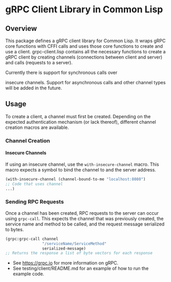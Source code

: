 # gRPC Client Library in Common Lisp



## Overview

This package defines a gRPC client library for Common Lisp. It wraps gRPC core
functions with CFFI calls and uses those core functions to create and use a
client. grpc-client.lisp contains all the necessary functions to create a gRPC
client by creating channels (connections between client and server) and calls
(requests to a server).

Currently there is support for synchronous calls over

insecure channels. Support for asynchronous calls and other channel types will
be added in the future.

## Usage

To create a client, a channel must first be created. Depending on the expected
authentication mechanism (or lack thereof), different channel creation macros
are available.

### Channel Creation

#### Insecure Channels

If using an insecure channel, use the `with-insecure-channel` macro. This macro
expects a symbol to bind the channel to and the server address.

```lisp
(with-insecure-channel (channel-bound-to-me "localhost:8080")
;; Code that uses channel
...)
```



### Sending RPC Requests

Once a channel has been created, RPC requests to the server can occur using `grpc-call`.
This expects the channel that was previously created, the service name and method to be
called, and the request message serialized to bytes.

```lisp
(grpc:grpc-call channel
                "/serviceName/ServiceMethod"
                serialized-message)
;; Returns the response a list of byte vectors for each response
```

-   See https://grpc.io for more information on gRPC.
-   See testing/client/README.md for an example of how to run the example code.
